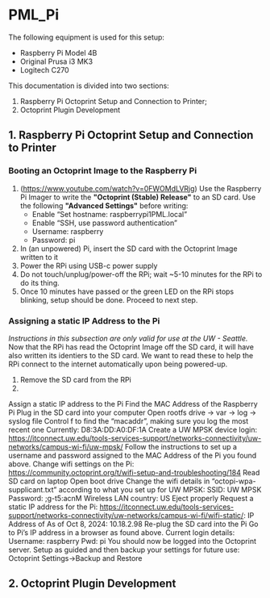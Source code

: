 # PML_Pi
The following equipment is used for this setup:
- Raspberry Pi Model 4B
- Original Prusa i3 MK3
- Logitech C270

This documentation is divided into two sections:
1. Raspberry Pi Octoprint Setup and Connection to Printer;
2. Octoprint Plugin Development

## 1. Raspberry Pi Octoprint Setup and Connection to Printer
### Booting an Octoprint Image to the Raspberry Pi
1. (https://www.youtube.com/watch?v=0FWOMdLVRjg) Use the Raspberry Pi Imager to write the **"Octoprint (Stable) Release"** to an SD card. Use the following **"Advanced Settings"** before writing:
    - Enable “Set hostname: raspberrypi1PML.local”
    - Enable “SSH, use password authentication”
    - Username: raspberry
    - Password: pi
2. In (an unpowered) Pi, insert the SD card with the Octoprint Image written to it
3. Power the RPi using USB-c power supply
4. Do not touch/unplug/power-off the RPi; wait ~5-10 minutes for the RPi to do its thing.
5. Once 10 minutes have passed or the green LED on the RPi stops blinking, setup should be done. Proceed to next step.

### Assigning a static IP Address to the Pi
_Instructions in this subsection are only valid for use at the UW - Seattle._
Now that the RPi has read the Octoprint Image off the SD card, it will have also written its identiers to the SD card. We want to read these to help the RPi connect to the internet automatically upon being powered-up.
1. Remove the SD card from the RPi
2. 
Assign a static IP address to the Pi
Find the MAC Address of the Raspberry Pi
Plug in the SD card into your computer
Open rootfs drive → var → log → syslog file
Control f to find the “macaddr”, making sure you log the most recent one
Currently: D8:3A:DD:A0:DF:1A
Create a UW MPSK device login:
https://itconnect.uw.edu/tools-services-support/networks-connectivity/uw-networks/campus-wi-fi/uw-mpsk/
Follow the instructions to set up a username and password assigned to the MAC Address of the Pi you found above.
Change wifi settings on the Pi:
https://community.octoprint.org/t/wifi-setup-and-troubleshooting/184
Read SD card on laptop
Open boot drive
Change the wifi details in “octopi-wpa-supplicant.txt” according to what you set up for UW MPSK:
SSID: UW MPSK
Password: ;g-t5:acnM
Wireless LAN country: US
Eject properly
Request a static IP address for the Pi: https://itconnect.uw.edu/tools-services-support/networks-connectivity/uw-networks/campus-wi-fi/wifi-static/: 
IP Address of As of Oct 8, 2024: 10.18.2.98
Re-plug the SD card into the Pi
Go to Pi’s IP address in a browser as found above. 
Current login details:
Username: raspberry
Pwd: pi
You should now be logged into the Octoprint server.
Setup as guided and then backup your settings for future use:
Octoprint Settings→Backup and Restore


## 2. Octoprint Plugin Development



